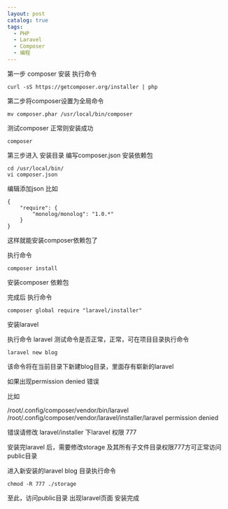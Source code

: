 ```yaml
---
layout: post
catalog: true
tags:
  - PHP
  - Laravel
  - Composer
  - 编程
---
```

第一步 composer 安装 
执行命令

```
curl -sS https://getcomposer.org/installer | php
```

第二步将composer设置为全局命令

```
mv composer.phar /usr/local/bin/composer
```

测试composer 正常则安装成功

```
composer
```

第三步进入 安装目录 编写composer.json 安装依赖包

```
cd /usr/local/bin/
vi composer.json
```

编辑添加json 比如

```
{
    "require": {
        "monolog/monolog": "1.0.*"
    }
}
```

这样就能安装composer依赖包了

执行命令

```
composer install
```

安装composer 依赖包

完成后 执行命令

```
composer global require "laravel/installer"
```

安装laravel

执行命令 laravel 测试命令是否正常，正常，可在项目目录执行命令

```
laravel new blog 
```

该命令将在当前目录下新建blog目录，里面存有崭新的laravel

如果出现permission denied 错误

比如

/root/.config/composer/vendor/bin/laravel /root/.config/composer/vendor/laravel/installer/laravel permission denied

错误请修改 laravel/installer 下laravel 权限 777

安装完laravel 后，需要修改storage 及其所有子文件目录权限777方可正常访问public目录

进入新安装的laravel blog 目录执行命令

```
chmod -R 777 ./storage
```

至此，访问public目录 出现laravel页面 安装完成 

